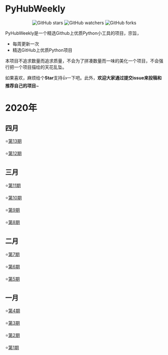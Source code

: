 <h1 align="left">PyHubWeekly</h1>
<p align="center">
    <img alt="GitHub stars" src="https://img.shields.io/github/stars/Jackpopc/PyHubWeekly?style=social">
    <img alt="GitHub watchers" src="https://img.shields.io/github/watchers/Jackpopc/PyHubWeekly?style=social">
    <img alt="GitHub forks" src="https://img.shields.io/github/forks/Jackpopc/PyHubWeekly?style=social">
</p>

PyHubWeekly是一个精选Github上优质Python小工具的项目，宗旨，

- 每周更新一次
- 精选GitHub上优质Python项目

本项目不追求数量而追求质量，不会为了拼凑数量而一味的美化一个项目，不会强行把一个项目描绘的天花乱坠。

如果喜欢，麻烦给个**Star**支持:thumbsup:一下吧。此外，**欢迎大家通过提交issue来投稿和推荐自己的项目**~

# 2020年

## 四月

⭐️[第13期](./docs/13-pyhubweekly.md)

⭐️[第12期](./docs/12-pyhubweekly.md)

## 三月

⭐️[第11期](./docs/11-pyhubweekly.md)

⭐️[第10期](./docs/10-pyhubweekly.md)

⭐️[第9期](./docs/9-pyhubweekly.md)

⭐️[第8期](./docs/8-pyhubweekly.md)

## 二月

⭐️[第7期](./docs/7-pyhubweekly.md)

⭐️[第6期](./docs/6-pyhubweekly.md)

⭐️[第5期](./docs/5-pyhubweekly.md)

##  一月

⭐️[第4期](./docs/4-pyhubweekly.md)

⭐️[第3期](./docs/3-pyhubweekly.md)

⭐️[第2期](./docs/2-pyhubweekly.md)

⭐️[第1期](./docs/1-pyhubweekly.md)